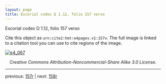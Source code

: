 ```yaml
---
layout: page
title: Escorial codex Ω 1.12, folio 157 verso
---
```


Escorial codex Ω 1.12, folio 157 verso

Cite this object as `urn:cite2:hmt:e4pages.v1:157v`.  The full image is linked to a citation tool you can use to cite regions of the image.

[![e4_067](http://www.homermultitext.org/iipsrv?IIIF=/project/homer/pyramidal/deepzoom/hmt/e4img/2017a/e4_067.tif/full/800,/0/default.jpg)](http://www.homermultitext.org/ict2/?urn=urn:cite2:hmt:e4img.2017a:e4_067) 

<p style="text-align: center; font-style: italic;">Creative Commons Attribution-Noncommercial-Share Alike 3.0 License.</p>

---

previous: [157r](../157r/) | next: [158r](../158r/)